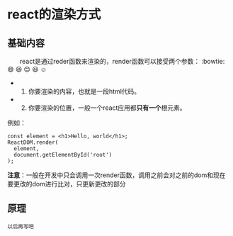 # react的渲染方式

## 基础内容
　　react是通过reder函数来渲染的，render函数可以接受两个参数：
  :bowtie: :smile: :laughing: :blush: :smiley: :relaxed:
  - 1. 你要渲染的内容，也就是一段html代码。
  - 2. 你要渲染的位置，一般一个react应用都**只有一个**根元素。  

例如：
```
const element = <h1>Hello, world</h1>;
ReactDOM.render(
  element,
  document.getElementById('root')
);
```
  **注意**：一般在开发中只会调用一次render函数，调用之前会对之前的dom和现在要更改的dom进行比对，只更新更改的部分

## 原理
    以后再写吧